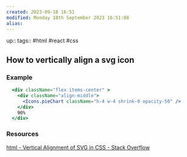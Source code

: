 ```yaml
---
created: 2023-09-18 16:51
modified: Monday 18th September 2023 16:51:08
alias:
---
```

up::
tags:: #html #react #css

## How to vertically align a svg icon

### Example

```jsx
  <div className="flex items-center" >
	<div className="align-middle">
	  <Icons.pieChart className="h-4 w-4 shrink-0 opacity-50" />
	</div>
	90%
  </div>
```

### Resources
[html - Vertical Alignment of SVG in CSS - Stack Overflow](https://stackoverflow.com/questions/35962438/vertical-alignment-of-svg-in-css)

